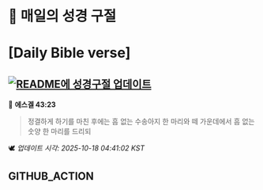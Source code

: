 # 🙏 매일의 성경 구절
# [Daily Bible verse]
## [![README에 성경구절 업데이트](https://github.com/DONGSUKA/first_test/actions/workflows/update-readme-bible.yml/badge.svg)](https://github.com/DONGSUKA/first_test/actions/workflows/update-readme-bible.yml)
<!-- START_BIBLE_VERSE -->
📖 **에스겔 43:23**
> 정결하게 하기를 마친 후에는 흠 없는 수송아지 한 마리와 떼 가운데에서 흠 없는 숫양 한 마리를 드리되

🕊️ _업데이트 시각: 2025-10-18 04:41:02 KST_
  <!-- END_BIBLE_VERSE -->
## GITHUB_ACTION
